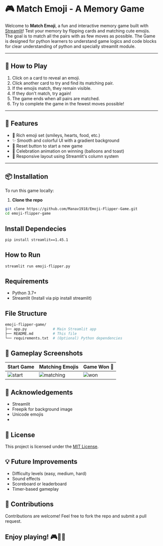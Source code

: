 # 🎮 Match Emoji - A Memory Game

Welcome to **Match Emoji**, a fun and interactive memory game built with [Streamlit](https://streamlit.io/)! Test your memory by flipping cards and matching cute emojis. The goal is to match all the pairs with as few moves as possible.
The Game is designed for python learners to understand game logics and code blocks for clear understanding of python and specially streamlit module.

---

## 🧠 How to Play

1. Click on a card to reveal an emoji.
2. Click another card to try and find its matching pair.
3. If the emojis match, they remain visible.
4. If they don't match, try again!
5. The game ends when all pairs are matched.
6. Try to complete the game in the fewest moves possible!

---

## 🚀 Features

- 🎨 Rich emoji set (smileys, hearts, food, etc.)
- ✨ Smooth and colorful UI with a gradient background
- 🔁 Reset button to start a new game
- 🎈 Celebration animation on winning (balloons and toast)
- 📱 Responsive layout using Streamlit's column system

---

## 📦 Installation

To run this game locally:

1. **Clone the repo**

```bash
git clone https://github.com/Manav1918/Emoji-Flipper-Game.git
cd emoji-flipper-game
```
## Install Dependecies
```bash
pip install streamlit==1.45.1
```
## How to Run
```bash
streamlit run emoji-flipper.py
```
## Requirements
- Python 3.7+
- Streamlit (Install via pip install streamlit)
## File Structure
```bash
emoji-flipper-game/
├── app.py            # Main Streamlit app
├── README.md         # This file
└── requirements.txt  # (Optional) Python dependencies
```
## 📸 Gameplay Screenshots
| Start Game  | Matching Emojis | Game Won 🎉 |
| ----------- | --------------- | ----------- |
| ![start](https://github.com/user-attachments/assets/715d3973-b2d3-4d08-987b-281e5a945c4c)| ![matching](https://github.com/user-attachments/assets/47fb517c-4682-4502-aa53-b009d835eae0)| ![won](https://github.com/user-attachments/assets/5fb2090d-92a4-4041-a9a6-4e8a66507c17)|

## 🙌 Acknowledgements
- Streamlit
- Freepik for background image
- Unicode emojis
- 
## 📃 License
This project is licensed under the [MIT License](https://github.com/Manav1918/Emoji-Flipper-Game/blob/main/LICENSE).

## 💡 Future Improvements
- Difficulty levels (easy, medium, hard)
- Sound effects
- Scoreboard or leaderboard
- Timer-based gameplay

## 🤝 Contributions
Contributions are welcome! Feel free to fork the repo and submit a pull request.
## Enjoy playing! 🎮🧠💡
```bash
